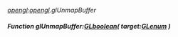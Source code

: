_[opengl](../../modules/opengl/opengl-module.md):[opengl](../../modules/opengl/opengl-module.md).glUnmapBuffer_
##### Function glUnmapBuffer:[GLboolean](../../modules/opengl/opengl-glboolean.md)( target:[GLenum](../../modules/opengl/opengl-glenum.md) )
